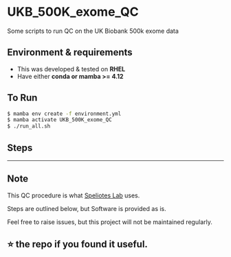 # UKB_500K_exome_QC

Some scripts to run QC on the UK Biobank 500k exome data


## Environment & requirements
 - This was developed & tested on **RHEL**
 - Have either **conda or mamba >= 4.12**

## To Run

```bash
$ mamba env create -f environment.yml
$ mamba activate UKB_500K_exome_QC
$ ./run_all.sh
```

## Steps

---
## Note

This QC procedure is what [Speliotes Lab](spelioteslab.com/) uses.

Steps are outlined below, but Software is provided as is.

Feel free to raise issues, but this project will not be maintained regularly.

⭐ the repo if you found it useful.
---
